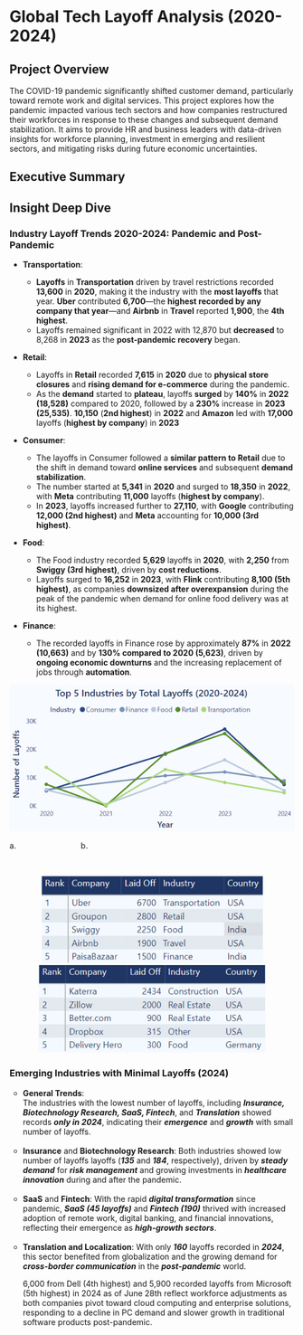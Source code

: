 # Global Tech Layoff Analysis (2020-2024)

## Project Overview
The COVID-19 pandemic significantly shifted customer demand, particularly toward remote work and digital services. This project explores how the pandemic impacted various tech sectors and how companies restructured their workforces in response to these changes and subsequent demand stabilization. It aims to provide HR and business leaders with data-driven insights for workforce planning, investment in emerging and resilient sectors, and mitigating risks during future economic uncertainties.

## Executive Summary

## Insight Deep Dive

### Industry Layoff Trends 2020-2024: Pandemic and Post-Pandemic 
  
* <strong>Transportation</strong>:
  - **Layoffs** in **Transportation** driven by travel restrictions recorded **13,600** in **2020**, making it the industry with the **most layoffs** that year. **Uber** contributed **6,700**—the **highest recorded by any company that year**—and **Airbnb** in **Travel** reported **1,900**, the **4th highest**.
  - Layoffs remained significant in 2022 with 12,870 but **decreased** to 8,268 in **2023** as the **post-pandemic recovery** began.
  
* <strong>Retail</strong>:
   - Layoffs in **Retail** recorded **7,615** in **2020** due to **physical store closures** and **rising demand for e-commerce** during the pandemic. 
   - As the **demand** started to **plateau**, layoffs **surged** by **140%** in **2022 (18,528)** compared to 2020, followed by a **230%** increase in **2023 (25,535)**. **10,150** (**2nd highest**) in **2022** and **Amazon** led with **17,000** layoffs (**highest by company**) in **2023**

* <strong>Consumer</strong>:
  - The layoffs in Consumer followed a **similar pattern to Retail** due to the shift in demand toward **online services** and subsequent **demand stabilization**. 
  - The number started at **5,341** in **2020** and surged to **18,350** in **2022**, with **Meta** contributing **11,000** layoffs (**highest by company**). 
  - In **2023**, layoffs increased further to **27,110**, with **Google** contributing **12,000 (2nd highest)** and **Meta** accounting for **10,000 (3rd highest)**.  

* <strong>Food</strong>:
  - The Food industry recorded **5,629** layoffs in **2020**, with **2,250** from **Swiggy (3rd highest)**, driven by **cost reductions**.
  - Layoffs surged to **16,252** in **2023**, with **Flink** contributing **8,100 (5th highest)**, as companies **downsized after overexpansion** during the peak of the pandemic when demand for online food delivery was at its highest.

* <strong>Finance</strong>:
  - The recorded layoffs in Finance rose by approximately **87%** in **2022 (10,663)** and by **130% compared to 2020 (5,623)**, driven by **ongoing economic downturns** and the increasing replacement of jobs through **automation**.


<p align="center">
  <img src="Screenshots/Top5Industry.png" alt="Top 5 Industry" width="900"/>
</p>


  <p>a. &nbsp;&nbsp;&nbsp&nbsp;&nbsp;&nbsp;&nbsp&nbsp;&nbsp;&nbsp;&nbsp&nbsp;&nbsp;&nbsp;&nbsp&nbsp;&nbsp;&nbsp;&nbsp&nbsp;&nbsp;&nbsp;&nbsp&nbsp;&nbsp;&nbsp;&nbsp&nbsp;b.</p>
  <br/> 
<p align="center">
  <img src="Screenshots/Top5Company2020.png" alt="Top 5 Company 2020" height="155">
  <img src="Screenshots/Top5Company2021.png" alt="Top 5 Company 2021" height="155">
</p>


 ### Emerging Industries with Minimal Layoffs (2024)
<ul style="list-style-type: circle; font-weight: light;">
 <li>
  <strong>General Trends</strong>: <br/>
   The industries with the lowest number of layoffs, including <em><strong>Insurance, Biotechnology Research, SaaS, Fintech</em></strong>, and <em><strong>Translation</em></strong> showed records <em><strong>only in 2024</em></strong>, indicating their <em><strong>emergence</em></strong> and <em><strong>growth</em></strong> with small number of layoffs.
  </li>
  <br/>
  
  <li>
  <strong>Insurance</strong> and <strong>Biotechnology Research</strong>: Both industries showed low number of layoffs layoffs (<em><strong>135</em></strong> and <em><strong>184</em></strong>, respectively), driven by <em><strong>steady demand</em></strong> for <em><strong>risk management</em></strong> and growing investments in <em><strong>healthcare innovation</em></strong> during and after the pandemic.
    </li>
  <br/>

  <li>
<strong>SaaS</strong> and <strong>Fintech</strong>: With the rapid <em><strong>digital transformation</em></strong> since pandemic, <em><strong>SaaS (45 layoffs)</em></strong> and <em><strong>Fintech (190)</em></strong> thrived with increased adoption of remote work, digital banking, and financial innovations, reflecting their emergence as <em><strong>high-growth sectors</em></strong>.
    </li>
  <br/>

  <li>
<strong>Translation and Localization</strong>: With only <em><strong>160</em></strong> layoffs recorded in <em><strong>2024</em></strong>, this sector benefited from globalization and the growing demand for <em><strong>cross-border communication</em></strong> in the <em><strong>post-pandemic</em></strong> world.
    </li>

  6,000 from Dell (4th highest) and 5,900 recorded layoffs from Microsoft (5th highest) in 2024 as of June 28th reflect workforce adjustments as both companies pivot toward cloud computing and enterprise solutions, responding to a decline in PC demand and slower growth in traditional software products post-pandemic.
  <br/>
  </ul>


